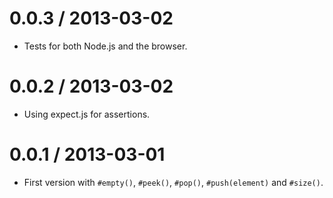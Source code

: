 0.0.3 / 2013-03-02
==================

  * Tests for both Node.js and the browser.

0.0.2 / 2013-03-02
==================

  * Using expect.js for assertions.

0.0.1 / 2013-03-01
==================

  * First version with `#empty()`, `#peek()`, `#pop()`, `#push(element)` and
    `#size()`.
